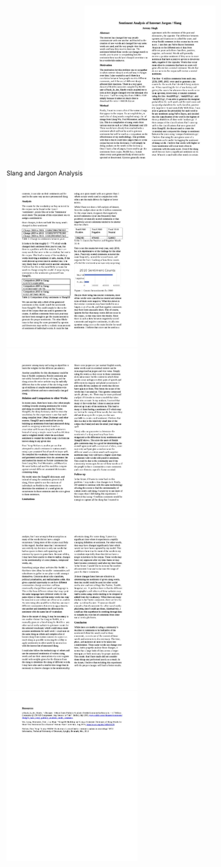 Slang and Jargon Analysis
<img src="Paper Files/Sentiment Analysis of Internet Jargon 1.jpg" width=60%>
<img src="Paper Files/Sentiment Analysis of Internet Jargon 2.jpg" width=60%>
<img src="Paper Files/Sentiment Analysis of Internet Jargon 3.jpg" width=60%>
<img src="Paper Files/Sentiment Analysis of Internet Jargon 4.jpg" width=60%>
<img src="Paper Files/Sentiment Analysis of Internet Jargon 5.jpg" width=60%>
